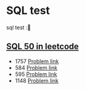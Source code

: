# SQL test
sql test :📖

## [SQL 50 in leetcode](https://leetcode.com/studyplan/top-sql-50/)
  - 1757 [Problem link](https://leetcode.com/problems/recyclable-and-low-fat-products/description/?envType=study-plan-v2&envId=top-sql-50)
  - 584 [Problem link](https://leetcode.com/problems/find-customer-referee/description/?envType=study-plan-v2&envId=top-sql-50)
  - 595 [Problem link](https://leetcode.com/problems/big-countries/description/?envType=study-plan-v2&envId=top-sql-50)
  - 1148 [Problem link](https://leetcode.com/problems/article-views-i/description/?envType=study-plan-v2&envId=top-sql-50)
